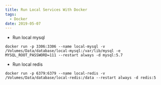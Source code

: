 ```yaml
---
title: Run Local Services With Docker
tags:
  - Docker
date: 2019-05-07
---
```


- Run local mysql
```
docker run -p 3306:3306 --name local-mysql -v /Volumes/Data/database/local-mysql:/var/lib/mysql -e MYSQL_ROOT_PASSWORD=111 --restart always -d mysql:5.7
```

<!-- more -->

- Run local redis
```
docker run -p 6379:6379 --name local-redis -v /Volumes/Data/database/local-redis:/data --restart always -d redis:5
```
